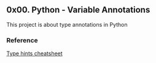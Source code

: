 ## 0x00. Python - Variable Annotations
This project is about type annotations in Python

### Reference
<a href="https://mypy.readthedocs.io/en/latest/cheat_sheet_py3.html">Type hints cheatsheet</a><br>
